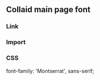 ## Collaid main page font

### Link
<link rel="preconnect" href="https://fonts.gstatic.com">
<link href="https://fonts.googleapis.com/css2?family=Montserrat&display=swap" rel="stylesheet">

### Import
<style>
@import url('https://fonts.googleapis.com/css2?family=Montserrat&display=swap');
</style>

### CSS
font-family: 'Montserrat', sans-serif;
